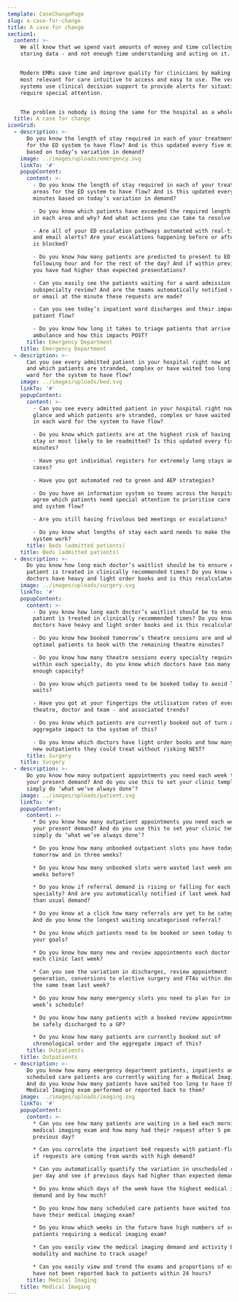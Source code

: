 ```yaml
---
template: CaseChangePage
slug: a-case-for-change
title: A case for change
section1:
  content: >-
    We all know that we spend vast amounts of money and time collecting and
    storing data - and not enough time understanding and acting on it.


    Modern EMRs save time and improve quality for clinicians by making the data
    most relevant for care intuitive to access and easy to use. The very best
    systems use clinical decision support to provide alerts for situations that
    require special attention.


    The problem is nobody is doing the same for the hospital as a whole.
  title: A case for change
iconGrid:
  - description: >-
      Do you know the length of stay required in each of your treatment areas
      for the ED system to have flow? And is this updated every five minutes
      based on today’s variation in demand?
    image: ../images/uploads/emergency.svg
    linkTo: '#'
    popupContent:
      content: >-
        - Do you know the length of stay required in each of your treatment
        areas for the ED system to have flow? And is this updated every five
        minutes based on today’s variation in demand?

        - Do you know which patients have exceeded the required length of stay
        in each area and why? And what actions you can take to resolve this now?

        - Are all of your ED escalation pathways automated with real-time text
        and email alerts? Are your escalations happening before or after ED flow
        is blocked?

        - Do you know how many patients are predicted to present to ED in the
        following hour and for the rest of the day? And if within previous hours
        you have had higher than expected presentations?

        - Can you easily see the patients waiting for a ward admission or
        subspecialty review? And are the teams automatically notified via text
        or email at the minute these requests are made?

        - Can you see today’s inpatient ward discharges and their impact to ED
        patient flow?

        - Do you know how long it takes to triage patients that arrive by
        ambulance and how this impacts POST?
      title: Emergency Department
    title: Emergency Department
  - description: >-
      Can you see every admitted patient in your hospital right now at a glance
      and which patients are stranded, complex or have waited too long in each
      ward for the system to have flow?
    image: ../images/uploads/bed.svg
    linkTo: '#'
    popupContent:
      content: >-
        - Can you see every admitted patient in your hospital right now at a
        glance and which patients are stranded, complex or have waited too long
        in each ward for the system to have flow?

        - Do you know which patients are at the highest risk of having a long
        stay or most likely to be readmitted? Is this updated every five
        minutes?

        - Have you got individual registers for extremely long stays and special
        cases?

        - Have you got automated red to green and AEP strategies?

        - Do you have an information system so teams across the hospital can
        agree which patients need special attention to prioritise care by acuity
        and system flow?

        - Are you still having frivolous bed meetings or escalations?

        - Do you know what lengths of stay each ward needs to make the whole
        system work?
      title: Beds (admitted patients)
    title: Beds (admitted patients)
  - description: >-
      Do you know how long each doctor’s waitlist should be to ensure every
      patient is treated in clinically recommended times? Do you know which
      doctors have heavy and light order books and is this recalculated daily?
    image: ../images/uploads/surgery.svg
    linkTo: '#'
    popupContent:
      content: >-
        - Do you know how long each doctor’s waitlist should be to ensure every
        patient is treated in clinically recommended times? Do you know which
        doctors have heavy and light order books and is this recalculated daily?

        - Do you know how booked tomorrow’s theatre sessions are and who are the
        optimal patients to book with the remaining theatre minutes?

        - Do you know how many theatre sessions every specialty requires? And
        within each specialty, do you know which doctors have too many or not
        enough capacity?

        - Do you know which patients need to be booked today to avoid long
        waits?

        - Have you got at your fingertips the utilisation rates of every
        theatre, doctor and team - and associated trends?

        - Do you know which patients are currently booked out of turn and the
        aggregate impact to the system of this?

        - Do you know which doctors have light order books and how many extra
        new outpatients they could treat without risking NEST?
      title: Surgery
    title: Surgery
  - description: >-
      Do you know how many outpatient appointments you need each week to see
      your present demand? And do you use this to set your clinic templates or
      simply do ‘what we’ve always done’?
    image: ../images/uploads/patient.svg
    linkTo: '#'
    popupContent:
      content: >-
        * Do you know how many outpatient appointments you need each week to see
        your present demand? And do you use this to set your clinic templates or
        simply do ‘what we’ve always done’?

        * Do you know how many unbooked outpatient slots you have today,
        tomorrow and in three weeks?

        * Do you know how many unbooked slots were wasted last week and the
        weeks before?

        * Do you know if referral demand is rising or falling for each
        specialty? And are you automatically notified if last week had higher
        than usual demand?

        * Do you know at a click how many referrals are yet to be categorised?
        And do you know the longest waiting uncategorised referral?

        * Do you know which patients need to be booked or seen today to meet
        your goals?

        * Do you know how many new and review appointments each doctor did in
        each clinic last week?

        * Can you see the variation in discharges, review appointment
        generation, conversions to elective surgery and FTAs within doctors of
        the same team last week?

        * Do you know how many emergency slots you need to plan for in next
        week’s schedule?

        * Do you know how many patients with a booked review appointment could
        be safely discharged to a GP?

        * Do you know how many patients are currently booked out of
        chronological order and the aggregate impact of this?
      title: Outpatients
    title: Outpatients
  - description: >-
      Do you know how many emergency department patients, inpatients and
      scheduled care patients are currently waiting for a Medical Imaging exam?
      And do you know how many patients have waited too long to have their
      Medical Imaging exam performed or reported back to them?
    image: ../images/uploads/imaging.svg
    linkTo: '#'
    popupContent:
      content: >-
        * Can you see how many patients are waiting in a bed each morning for a
        medical imaging exam and how many had their request after 5 pm the
        previous day?

        * Can you correlate the inpatient bed requests with patient-flow to know
        if requests are coming from wards with high demand?

        * Can you automatically quantify the variation in unscheduled requests
        per day and see if previous days had higher than expected demand? 

        * Do you know which days of the week have the highest medical imaging
        demand and by how much?

        * Do you know how many scheduled care patients have waited too long to
        have their medical imaging exam?

        * Do you know which weeks in the future have high numbers of scheduled
        patients requiring a medical imaging exam?

        * Can you easily view the medical imaging demand and activity by
        modality and machine to track usage?

        * Can you easily view and trend the exams and proportions of exams that
        have not been reported back to patients within 24 hours?
      title: Medical Imaging
    title: Medical Imaging
---
```


